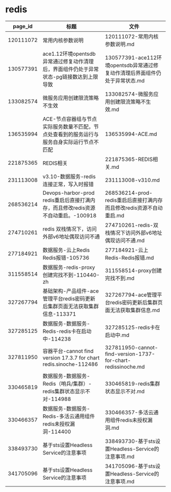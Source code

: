 # redis

| page_id | 标题 | 文件 |
|---|---|---|
| 120111072 | 常用内核参数说明 | 120111072-常用内核参数说明.md |
| 130577391 | ace1.12环境opentsdb异常通过修复动作清理后，界面组件仍处于异常状态-pg链接数达到上限导致 | 130577391-ace112环境opentsdb异常通过修复动作清理后界面组件仍处于异常状态.md |
| 133082574 | 微服务应用创建限流策略不生效 | 133082574-微服务应用创建限流策略不生效.md |
| 136535994 | ACE-节点容器组与节点实际服务数量不匹配，节点处查看到的服务运行与服务自身实际运行节点不匹配 | 136535994-ACE.md |
| 221875365 | REDIS相关 | 221875365-REDIS相关.md |
| 231113008 | v3.10-数据服务-redis连接正常，写入时报错 | 231113008-v310.md |
| 268536214 | Devops-harbor-prod redis重启后直接打满内存，而且修改redis资源不自动重启。-100918 | 268536214-prod-redis重启后直接打满内存而且修改redis资源不自动重启.md |
| 274710261 | redis 双栈情况下，访问外部v6地址偶现访问不通 | 274710261-redis-双栈情况下访问外部v6地址偶现访问不通.md |
| 277184921 | 数据服务-云上Redis Redis报错-105736 | 277184921-云上Redis-Redis报错.md |
| 311558514 | 数据服务-redis-proxy创建完找不到-110440-zh | 311558514-proxy创建完找不到.md |
| 327267794 | 基础架构-产品组件-ace管理平台redis密码更新后集群页面无法获取集群信息-113371 | 327267794-ace管理平台redis密码更新后集群页面无法获取集群信息.md |
| 327285125 | 数据服务-数据服务-Redis-redis卡在启动中-114238 | 327285125-redis卡在启动中.md |
| 327811950 | 容器平台-cannot find version 17.3.7 for chart redis.sinoche-112486 | 327811950-cannot-find-version-1737-for-chart-redissinoche.md |
| 330465819 | 数据服务-数据服务-Redis（哨兵/集群）-redis集群状态显示不对-114988 | 330465819-redis集群状态显示不对.md |
| 330466357 | 数据服务-数据服务-Redis-多活云通用组件redis未授权漏洞-114400 | 330466357-多活云通用组件redis未授权漏洞.md |
| 338493730 | 基于sts设置Headless Service的注意事项 | 338493730-基于sts设置Headless-Service的注意事项.md |
| 341705096 | 基于sts设置Headless Service的注意事项 | 341705096-基于sts设置Headless-Service的注意事项.md |
